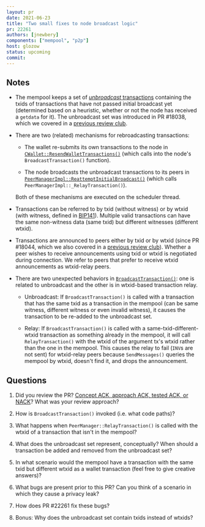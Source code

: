 ```yaml
---
layout: pr
date: 2021-06-23
title: "Two small fixes to node broadcast logic"
pr: 22261
authors: [jnewbery]
components: ["mempool", "p2p"]
host: glozow
status: upcoming
commit:
---
```


## Notes

- The mempool keeps a set of [_unbroadcast_
  transactions](https://github.com/bitcoin/bitcoin/blob/0844084c/src/txmempool.h#L586)
  containing the txids of transactions that have not passed initial broadcast yet
  (determined based on a heuristic, whether or not the node has received a
  `getdata` for it). The unbroadcast set was introduced in PR #18038, which we
  covered in a [previous review club](/18038).

- There are two (related) mechanisms for rebroadcasting transactions:

  - The wallet re-submits its own transactions to the node in
    [`CWallet::ResendWalletTransactions()`](https://github.com/bitcoin/bitcoin/blob/0844084c/src/wallet/wallet.cpp#L1745)
    (which calls into the node's `BroadcastTransaction()` function).

  - The node broadcasts the unbroadcast transactions to its peers in
    [`PeerManagerImpl::ReattemptInitialBroadcast()`](https://github.com/bitcoin/bitcoin/blob/0844084c/src/net_processing.cpp#L1099)
    (which calls `PeerManagerImpl::_RelayTransaction()`).

  Both of these mechanisms are executed on the scheduler thread.

- Transactions can be referred to by txid (without witness) or by wtxid (with
  witness, defined in
  [BIP141](https://github.com/bitcoin/bips/blob/master/bip-0141.mediawiki#specification)).
  Multiple valid transactions can have the same non-witness data (same txid) but
  different witnesses (different wtxid).

- Transactions are announced to peers either by txid or by wtxid (since PR
  #18044, which we also covered in a [previous review club](/18044)). Whether a
  peer wishes to receive announcements using txid or wtxid is negotiated during
  connection. We refer to peers that prefer to receive wtxid announcements as
  wtxid-relay peers.

- There are two unexpected behaviors in
  [`BroadcastTransaction()`](https://github.com/bitcoin/bitcoin/blob/0844084c/src/node/transaction.cpp#L29):
  one is related to unbroadcast and the other is in wtxid-based transaction relay.

  - Unbroadcast: If `BroadcastTransaction()` is called with a transaction that
    has the same txid as a transaction in the mempool (can be same witness,
    different witness or even invalid witness), it causes the transaction to be
    re-added to the unbroadcast set.

  - Relay: If `BroadcastTransaction()` is called with a
    same-txid-different-wtxid transaction as something already in the mempool,
    it will call `RelayTransaction()` with the wtxid of the argument tx's wtxid
    rather than the one in the mempool. This causes the relay to fail (`INV`s are
    not sent) for wtxid-relay peers because `SendMessages()` queries the mempool by
    wtxid, doesn't find it, and drops the announcement.

## Questions

1. Did you review the PR? [Concept ACK, approach ACK, tested ACK, or
   NACK](https://github.com/bitcoin/bitcoin/blob/master/CONTRIBUTING.md#peer-review)?
   What was your review approach?

2. How is `BroadcastTransaction()` invoked (i.e. what code paths)?

3. What happens when `PeerManager::RelayTransaction()` is called with the wtxid
   of a transaction that isn't in the mempool?

4. What does the unbroadcast set represent, conceptually? When should a
   transaction be added and removed from the unbroadcast set?

5. In what scenario would the mempool have a transaction with the same txid but
   different wtxid as a wallet transaction (feel free to give creative answers)?

6. What bugs are present prior to this PR? Can you think of a scenario in which
   they cause a privacy leak?

7. How does PR #22261 fix these bugs?

8. Bonus: Why does the unbroadcast set contain txids instead of wtxids?

<!-- TODO: After meeting, uncomment and add meeting log between the irc tags
## Meeting Log

{% irc %}
{% endirc %}
-->
